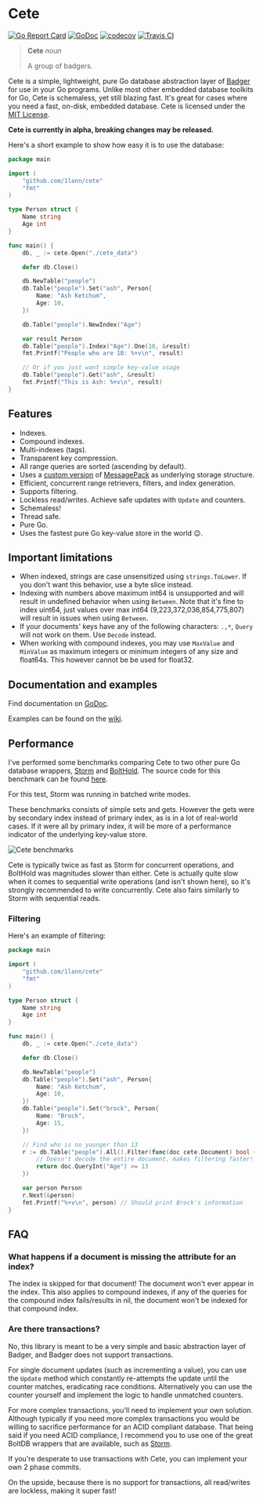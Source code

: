 # Cete

[![Go Report Card](https://goreportcard.com/badge/github.com/1lann/cete)](https://goreportcard.com/report/github.com/1lann/cete)
[![GoDoc](https://godoc.org/github.com/1lann/cete?status.svg)](https://godoc.org/github.com/1lann/cete)
[![codecov](https://codecov.io/gh/1lann/cete/branch/master/graph/badge.svg)](https://codecov.io/gh/1lann/cete)
[![Travis CI](https://travis-ci.org/1lann/cete.svg?branch=master)](https://travis-ci.org/1lann/cete)

>**Cete**
>_noun_
>
>A group of badgers.

Cete is a simple, lightweight, pure Go database abstraction layer of [Badger](https://github.com/dgraph-io/badger) for use in your Go programs. Unlike most other embedded database toolkits for Go, Cete is schemaless, yet still blazing fast. It's great for cases where you need a fast, on-disk, embedded database. Cete is licensed under the [MIT License](/LICENSE).

**Cete is currently in alpha, breaking changes may be released.**

Here's a short example to show how easy it is to use the database:

```go
package main

import (
	"github.com/1lann/cete"
	"fmt"
)

type Person struct {
	Name string
	Age int
}

func main() {
	db, _ := cete.Open("./cete_data")

	defer db.Close()

	db.NewTable("people")
	db.Table("people").Set("ash", Person{
		Name: "Ash Ketchum",
		Age: 10,
	})

	db.Table("people").NewIndex("Age")

	var result Person
	db.Table("people").Index("Age").One(10, &result)
	fmt.Printf("People who are 10: %+v\n", result)

	// Or if you just want simple key-value usage
	db.Table("people").Get("ash", &result)
	fmt.Printf("This is Ash: %+v\n", result)
}
```

## Features

- Indexes.
- Compound indexes.
- Multi-indexes (tags).
- Transparent key compression.
- All range queries are sorted (ascending by default).
- Uses a [custom version](https://github.com/1lann/msgpack) of [MessagePack](https://github.com/vmihailenco/msgpack) as underlying storage structure.
- Efficient, concurrent range retrievers, filters, and index generation.
- Supports filtering.
- Lockless read/writes. Achieve safe updates with `Update` and counters.
- Schemaless!
- Thread safe.
- Pure Go.
- Uses the fastest pure Go key-value store in the world 😉.

## Important limitations

- When indexed, strings are case unsensitized using `strings.ToLower`. If you don't want this behavior, use a byte slice instead.
- Indexing with numbers above maximum int64 is unsupported and will result in undefined behavior when using `Between`. Note that it's fine to index uint64, just values over max int64 (9,223,372,036,854,775,807) will result in issues when using `Between`.
- If your documents' keys have any of the following characters: `.,*`, `Query` will not work on them. Use `Decode` instead.
- When working with compound indexes, you may use `MaxValue` and `MinValue` as maximum integers or minimum integers of any size and float64s. This however cannot be be used for float32.

## Documentation and examples

Find documentation on [GoDoc](https://godoc.org/github.com/1lann/cete).

Examples can be found on the [wiki](https://github.com/1lann/cete/wiki).

## Performance

I've performed some benchmarks comparing Cete to two other pure Go database wrappers, [Storm](https://github.com/asdine/storm) and [BoltHold](https://github.com/timshannon/bolthold). The source code for this benchmark can be found [here](https://github.com/1lann/db-benchmark).

For this test, Storm was running in batched write modes.

These benchmarks consists of simple sets and gets. However the gets were by secondary index instead of primary index, as is in a lot of real-world cases. If it were all by primary index, it will be more of a performance indicator of the underlying key-value store.

![Cete benchmarks](https://chuie.io/cete.png)

Cete is typically twice as fast as Storm for concurrent operations, and BoltHold was magnitudes slower than either. Cete is actually quite slow when it comes to sequential write operations (and isn't shown here), so it's strongly recommended to write concurrently. Cete also fairs similarly to Storm with sequential reads.

### Filtering

Here's an example of filtering:

```go
package main

import (
	"github.com/1lann/cete"
	"fmt"
)

type Person struct {
	Name string
	Age int
}

func main() {
	db, _ := cete.Open("./cete_data")

	defer db.Close()

	db.NewTable("people")
	db.Table("people").Set("ash", Person{
		Name: "Ash Ketchum",
		Age: 10,
	})
	db.Table("people").Set("brock", Person{
		Name: "Brock",
		Age: 15,
	})

	// Find who is no younger than 13
	r := db.Table("people").All().Filter(func(doc cete.Document) bool {
		// Doesn't decode the entire document, makes filtering faster!
		return doc.QueryInt("Age") >= 13
	})

	var person Person
	r.Next(&person)
	fmt.Printf("%+v\n", person) // Should print Brock's information
}
```

## FAQ
### What happens if a document is missing the attribute for an index?
The index is skipped for that document! The document won't ever appear in the index. This also applies to compound indexes, if any of the queries for the compound index fails/results in nil, the document won't be indexed for that compound index.

### Are there transactions?
No, this library is meant to be a very simple and basic abstraction layer of Badger, and Badger does not support transactions.

For single document updates (such as incrementing a value), you can use the `Update` method which constantly re-attempts the update until the counter matches, eradicating race conditions. Alternatively you can use the counter yourself and implement the logic to handle unmatched counters.

For more complex transactions, you'll need to implement your own solution. Although typically if you need more complex transactions you would be willing to sacrifice performance for an ACID compliant database. That being said if you need ACID compliance, I recommend you to use one of the great BoltDB wrappers that are available, such as [Storm](https://github.com/asdine/storm).

If you're desperate to use transactions with Cete, you can implement your own 2 phase commits.

On the upside, because there is no support for transactions, all read/writes are lockless, making it super fast!
